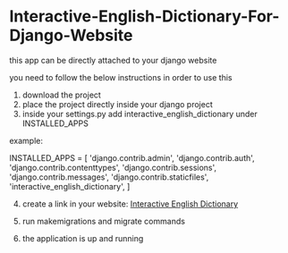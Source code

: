 # Interactive-English-Dictionary-For-Django-Website

this app can be directly attached to your django website

you need to follow the below instructions in order to use this

1. download the project
2. place the project directly inside your django project 
3. inside your settings.py  add interactive_english_dictionary under INSTALLED_APPS

example: 

INSTALLED_APPS = [
    'django.contrib.admin',
    'django.contrib.auth',
    'django.contrib.contenttypes',
    'django.contrib.sessions',
    'django.contrib.messages',
    'django.contrib.staticfiles',
    'interactive_english_dictionary',
]


4. create a link in your website:
<a href="/interactive_english_dictionary/">Interactive English Dictionary</a>

5. run makemigrations and migrate commands

6. the application is up and running 